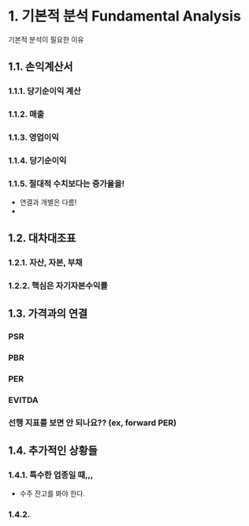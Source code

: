 # 1. 기본적 분석 Fundamental Analysis
  기본적 분석이 필요한 이유
## 1.1. 손익계산서
### 1.1.1. 당기순이익 계산
### 1.1.2. 매출
### 1.1.3. 영업이익
### 1.1.4. 당기순이익
### 1.1.5. 절대적 수치보다는 증가율을!
- 연결과 개별은 다름!
- 
## 1.2. 대차대조표
### 1.2.1. 자산, 자본, 부채
### 1.2.2. 핵심은 자기자본수익률

## 1.3. 가격과의 연결
### PSR
### PBR
### PER
### EVITDA
### 선행 지표를 보면 안 되나요?? (ex, forward PER)
## 1.4. 추가적인 상황들
### 1.4.1. 특수한 업종일 때,,,
- 수주 잔고를 봐야 한다.
### 1.4.2. 
